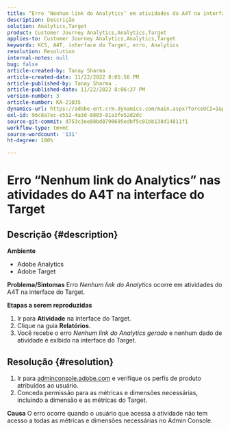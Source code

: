 ```yaml
---
title: “Erro ‘Nenhum link do Analytics’ em atividades do A4T na interface do Target”
description: Descrição
solution: Analytics,Target
product: Customer Journey Analytics,Analytics,Target
applies-to: Customer Journey Analytics,Analytics,Target
keywords: KCS, A4T, interface do Target, erro, Analytics
resolution: Resolution
internal-notes: null
bug: false
article-created-by: Tanay Sharma .
article-created-date: 11/22/2022 8:05:56 PM
article-published-by: Tanay Sharma .
article-published-date: 11/22/2022 8:06:37 PM
version-number: 3
article-number: KA-21035
dynamics-url: https://adobe-ent.crm.dynamics.com/main.aspx?forceUCI=1&pagetype=entityrecord&etn=knowledgearticle&id=d5858012-a16a-ed11-9561-6045bd006a22
exl-id: 96c8a7ec-e552-4a3d-8803-81a3fe52d2dc
source-git-commit: d753c3ee88bd8790695edbf5c01bb138d14811f1
workflow-type: tm+mt
source-wordcount: '131'
ht-degree: 100%

---
```


# Erro “Nenhum link do Analytics” nas atividades do A4T na interface do Target

## Descrição {#description}

<b>Ambiente</b>
- Adobe Analytics
- Adobe Target



<b>Problema/Sintomas</b>
Erro *Nenhum link do Analytics* ocorre em atividades do A4T na interface do Target.



<b>Etapas a serem reproduzidas</b>

1. Ir para <b>Atividade</b> na interface do Target.
2. Clique na guia <b>Relatórios</b>.
3. Você recebe o erro *Nenhum link do Analytics gerado* e nenhum dado de atividade é exibido na interface do Target.



## Resolução {#resolution}


1. Ir para [adminconsole.adobe.com](https://adminconsole.adobe.com/) e verifique os perfis de produto atribuídos ao usuário.
2. Conceda permissão para as métricas e dimensões necessárias, incluindo a dimensão e as métricas do Target.



<b>Causa</b>
O erro ocorre quando o usuário que acessa a atividade não tem acesso a todas as métricas e dimensões necessárias no Admin Console.
